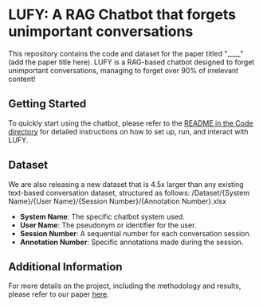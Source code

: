 # LUFY: A RAG Chatbot that forgets unimportant conversations

This repository contains the code and dataset for the paper titled "____" (add the paper title here). LUFY is a RAG-based chatbot designed to forget unimportant conversations, managing to forget over 90% of irrelevant content!

## Getting Started

To quickly start using the chatbot, please refer to the [README in the Code directory](./Code/README.md) for detailed instructions on how to set up, run, and interact with LUFY.

## Dataset

We are also releasing a new dataset that is 4.5x larger than any existing text-based conversation dataset, structured as follows:
/Dataset/{System Name}/{User Name}/{Session Number}/{Annotation Number}.xlsx

- **System Name**: The specific chatbot system used.
- **User Name**: The pseudonym or identifier for the user.
- **Session Number**: A sequential number for each conversation session.
- **Annotation Number**: Specific annotations made during the session.

## Additional Information

For more details on the project, including the methodology and results, please refer to our paper [here](link).


